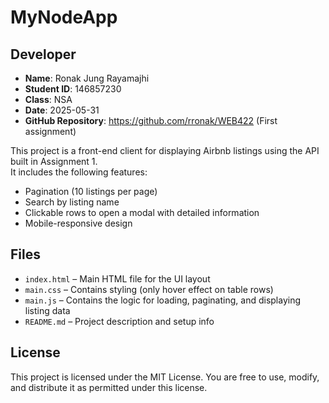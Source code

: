 # MyNodeApp

## Developer

- **Name**: Ronak Jung Rayamajhi  
- **Student ID**: 146857230 
- **Class**:  NSA
- **Date**: 2025-05-31
- **GitHub Repository**: https://github.com/rronak/WEB422 (First assignment)

This project is a front-end client for displaying Airbnb listings using the API built in Assignment 1.  
It includes the following features:

- Pagination (10 listings per page)
- Search by listing name
- Clickable rows to open a modal with detailed information
- Mobile-responsive design 

## Files

- `index.html` – Main HTML file for the UI layout
- `main.css` – Contains styling (only hover effect on table rows)
- `main.js` – Contains the logic for loading, paginating, and displaying listing data
- `README.md` – Project description and setup info

## License

This project is licensed under the MIT License. You are free to use, modify, and distribute it as permitted under this license.
